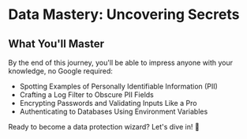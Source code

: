 # Data Mastery: Uncovering Secrets

## What You'll Master

By the end of this journey, you'll be able to impress anyone with your knowledge, no Google required:

* Spotting Examples of Personally Identifiable Information (PII)
* Crafting a Log Filter to Obscure PII Fields
* Encrypting Passwords and Validating Inputs Like a Pro
* Authenticating to Databases Using Environment Variables

Ready to become a data protection wizard? Let's dive in! 🚀
